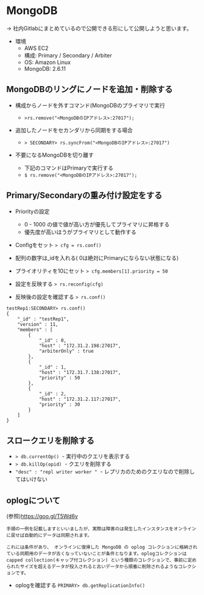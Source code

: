 # MongoDB


→ 社内Gitlabにまとめているので公開できる形にして公開しようと思います。

- 環境
  - AWS EC2
  - 構成: Primary / Secondary / Arbiter
  - OS: Amazon Linux
  - MongoDB: 2.6.11

## MongoDBのリングにノードを追加・削除する

- 構成からノードを外すコマンド(MongoDBのプライマリで実行
  - `>rs.remove("<MongoDBのIPアドレス>:27017");`
- 追加したノードをセカンダリから同期をする場合
  - `> SECONDARY> rs.syncFrom("<MongoDBのIPアドレス>:27017")`

- 不要になるMongoDBを切り離す
  - 下記のコマンドはPrimaryで実行する
  - `$ rs.remove("<MongoDBのIPアドレス>:27017");`


## Primary/Secondaryの重み付け設定をする

- Priorityの設定
  - 0 - 1000 の値で値が高い方が優先してプライマリに昇格する
  - 優先度が高いほうがプライマリとして動作する

- Configをセット
`> cfg = rs.conf()`

- 配列の数字は_idを入れる( 0は絶対にPrimaryにならない状態になる)
- プライオリティを10にセット
`> cfg.members[1].priority = 50`

- 設定を反映する
`> rs.reconfig(cfg)`

- 反映後の設定を確認する
`> rs.conf()`

```
testRep1:SECONDARY> rs.conf()
{
	"_id" : "testRep1",
	"version" : 11,
	"members" : [
		{
			"_id" : 0,
			"host" : "172.31.2.198:27017",
			"arbiterOnly" : true
		},
		{
			"_id" : 1,
			"host" : "172.31.7.138:27017",
			"priority" : 50
		},
		{
			"_id" : 2,
			"host" : "172.31.2.117:27017",
			"priority" : 30
		}
	]
}
```

## スロークエリを削除する

- `> db.currentOp()`
  - 実行中のクエリを表示する
- `> db.killOp(opid)`
  - クエリを削除する
- `"desc" : "repl writer worker "`
  - レプリカのためのクエリなので削除してはいけない

## oplogについて
(参照)https://goo.gl/T5Wd6y
```
手順の一例を記載しますといいましたが、実際は障害のは発生したインスタンスをオンラインに戻せば自動的にデータは同期されます。

これには条件があり、 オンラインに復帰した MongoDB の oplog コレクションに格納されている同期用のデータが古くなっていないことが条件となります。oplogコレクションは capped collection(キャップ付コレクション) という種類のコレクションで、事前に定められたサイズを超えるデータが投入されると古いデータから順番に削除されるようなコレクションです。
```

- oplogを確認する
`PRIMARY> db.getReplicationInfo()`
